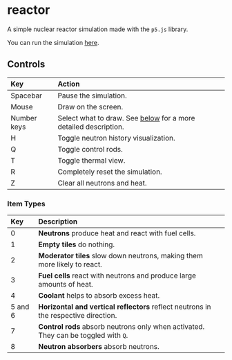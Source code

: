 # reactor

A simple nuclear reactor simulation made with the `p5.js` library.

You can run the simulation [here](https://rsaihe.github.io/reactor).

## Controls

| Key         | Action                                                                         |
| :---------- | :----------------------------------------------------------------------------- |
| Spacebar    | Pause the simulation.                                                          |
| Mouse       | Draw on the screen.                                                            |
| Number keys | Select what to draw. See [below](#item-types) for a more detailed description. |
| H           | Toggle neutron history visualization.                                          |
| Q           | Toggle control rods.                                                           |
| T           | Toggle thermal view.                                                           |
| R           | Completely reset the simulation.                                               |
| Z           | Clear all neutrons and heat.                                                   |

### Item Types

| Key     | Description                                                                          |
| :------ | :----------------------------------------------------------------------------------- |
| 0       | **Neutrons** produce heat and react with fuel cells.                                 |
| 1       | **Empty tiles** do nothing.                                                          |
| 2       | **Moderator tiles** slow down neutrons, making them more likely to react.            |
| 3       | **Fuel cells** react with neutrons and produce large amounts of heat.                |
| 4       | **Coolant** helps to absorb excess heat.                                             |
| 5 and 6 | **Horizontal and vertical reflectors** reflect neutrons in the respective direction. |
| 7       | **Control rods** absorb neutrons only when activated. They can be toggled with `Q`.  |
| 8       | **Neutron absorbers** absorb neutrons.                                               |
